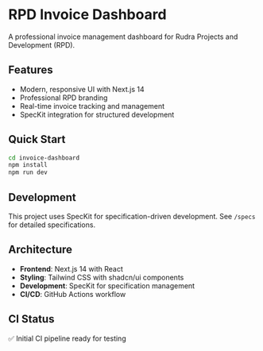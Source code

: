 # RPD Invoice Dashboard

A professional invoice management dashboard for Rudra Projects and Development (RPD).

## Features

- Modern, responsive UI with Next.js 14
- Professional RPD branding
- Real-time invoice tracking and management
- SpecKit integration for structured development

## Quick Start

```bash
cd invoice-dashboard
npm install
npm run dev
```

## Development

This project uses SpecKit for specification-driven development. See `/specs` for detailed specifications.

## Architecture

- **Frontend**: Next.js 14 with React
- **Styling**: Tailwind CSS with shadcn/ui components
- **Development**: SpecKit for specification management
- **CI/CD**: GitHub Actions workflow
## CI Status

✅ Initial CI pipeline ready for testing
